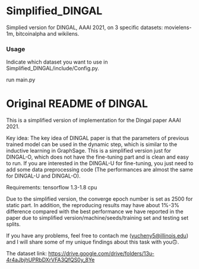 # Simplified_DINGAL
Simplied version for DINGAL, AAAI 2021, on 3 specific datasets: movielens-1m, bitcoinalpha and wikilens.

### Usage
Indicate which dataset you want to use in Simplified_DINGAL/include/Config.py.

run main.py


# Original README of DINGAL
This is a simplified version of implementation for the Dingal paper AAAI 2021.

Key idea:
The key idea of DINGAL paper is that the parameters of previous trained model can be used in the dynamic step, which is similar to the inductive learning in GraphSage. This is a simplified version just for DINGAL-O, which does not have the fine-tuning part and is clean and easy to run. If you are interested in the DINGAL-U for fine-tuning, you just need to add some data preprocessing code (The performances are almost the same for DINGAL-U and DINGAL-O). 

Requirements:
tensorflow 1.3-1.8 cpu

Due to the simplified version, the converge epoch number is set as 2500 for static part. In addition, the reproducing results may have about 1%-3% difference compared with the best performance we have reported in the paper due to simplified version/machine/seeds/training set and testing set splits. 

If you have any problems, feel free to contach me (yucheny5@illinois.edu) and I will share some of my unique findings about this task with you🙃. 

The dataset link: https://drive.google.com/drive/folders/13u-4r4aJbjhUPRbDXrVFA3QfQS0y_8Ye